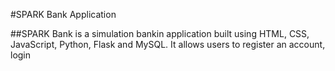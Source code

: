 #SPARK Bank Application

##SPARK Bank is a simulation bankin application built using HTML, CSS, JavaScript, Python, Flask and MySQL. It allows users to register an account, login
